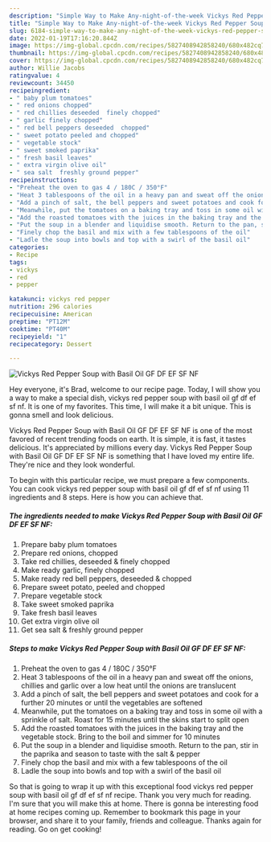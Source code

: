 ```yaml
---
description: "Simple Way to Make Any-night-of-the-week Vickys Red Pepper Soup with Basil Oil GF DF EF SF NF"
title: "Simple Way to Make Any-night-of-the-week Vickys Red Pepper Soup with Basil Oil GF DF EF SF NF"
slug: 6184-simple-way-to-make-any-night-of-the-week-vickys-red-pepper-soup-with-basil-oil-gf-df-ef-sf-nf
date: 2022-01-19T17:16:20.844Z
image: https://img-global.cpcdn.com/recipes/5827408942858240/680x482cq70/vickys-red-pepper-soup-with-basil-oil-gf-df-ef-sf-nf-recipe-main-photo.jpg
thumbnail: https://img-global.cpcdn.com/recipes/5827408942858240/680x482cq70/vickys-red-pepper-soup-with-basil-oil-gf-df-ef-sf-nf-recipe-main-photo.jpg
cover: https://img-global.cpcdn.com/recipes/5827408942858240/680x482cq70/vickys-red-pepper-soup-with-basil-oil-gf-df-ef-sf-nf-recipe-main-photo.jpg
author: Willie Jacobs
ratingvalue: 4
reviewcount: 34450
recipeingredient:
- " baby plum tomatoes"
- " red onions chopped"
- " red chillies deseeded  finely chopped"
- " garlic finely chopped"
- " red bell peppers deseeded  chopped"
- " sweet potato peeled and chopped"
- " vegetable stock"
- " sweet smoked paprika"
- " fresh basil leaves"
- " extra virgin olive oil"
- " sea salt  freshly ground pepper"
recipeinstructions:
- "Preheat the oven to gas 4 / 180C / 350°F"
- "Heat 3 tablespoons of the oil in a heavy pan and sweat off the onions, chillies and garlic over a low heat until the onions are translucent"
- "Add a pinch of salt, the bell peppers and sweet potatoes and cook for a further 20 minutes or until the vegetables are softened"
- "Meanwhile, put the tomatoes on a baking tray and toss in some oil with a sprinkle of salt. Roast for 15 minutes until the skins start to split open"
- "Add the roasted tomatoes with the juices in the baking tray and the vegetable stock. Bring to the boil and simmer for 10 minutes"
- "Put the soup in a blender and liquidise smooth. Return to the pan, stir in the paprika and season to taste with the salt &amp; pepper"
- "Finely chop the basil and mix with a few tablespoons of the oil"
- "Ladle the soup into bowls and top with a swirl of the basil oil"
categories:
- Recipe
tags:
- vickys
- red
- pepper

katakunci: vickys red pepper 
nutrition: 296 calories
recipecuisine: American
preptime: "PT12M"
cooktime: "PT40M"
recipeyield: "1"
recipecategory: Dessert

---
```



![Vickys Red Pepper Soup with Basil Oil GF DF EF SF NF](https://img-global.cpcdn.com/recipes/5827408942858240/680x482cq70/vickys-red-pepper-soup-with-basil-oil-gf-df-ef-sf-nf-recipe-main-photo.jpg)

Hey everyone, it's Brad, welcome to our recipe page. Today, I will show you a way to make a special dish, vickys red pepper soup with basil oil gf df ef sf nf. It is one of my favorites. This time, I will make it a bit unique. This is gonna smell and look delicious.



Vickys Red Pepper Soup with Basil Oil GF DF EF SF NF is one of the most favored of recent trending foods on earth. It is simple, it is fast, it tastes delicious. It's appreciated by millions every day. Vickys Red Pepper Soup with Basil Oil GF DF EF SF NF is something that I have loved my entire life. They're nice and they look wonderful.


To begin with this particular recipe, we must prepare a few components. You can cook vickys red pepper soup with basil oil gf df ef sf nf using 11 ingredients and 8 steps. Here is how you can achieve that.

<!--inarticleads1-->

##### The ingredients needed to make Vickys Red Pepper Soup with Basil Oil GF DF EF SF NF:

1. Prepare  baby plum tomatoes
1. Prepare  red onions, chopped
1. Take  red chillies, deseeded &amp; finely chopped
1. Make ready  garlic, finely chopped
1. Make ready  red bell peppers, deseeded &amp; chopped
1. Prepare  sweet potato, peeled and chopped
1. Prepare  vegetable stock
1. Take  sweet smoked paprika
1. Take  fresh basil leaves
1. Get  extra virgin olive oil
1. Get  sea salt &amp; freshly ground pepper




<!--inarticleads2-->

##### Steps to make Vickys Red Pepper Soup with Basil Oil GF DF EF SF NF:

1. Preheat the oven to gas 4 / 180C / 350°F
1. Heat 3 tablespoons of the oil in a heavy pan and sweat off the onions, chillies and garlic over a low heat until the onions are translucent
1. Add a pinch of salt, the bell peppers and sweet potatoes and cook for a further 20 minutes or until the vegetables are softened
1. Meanwhile, put the tomatoes on a baking tray and toss in some oil with a sprinkle of salt. Roast for 15 minutes until the skins start to split open
1. Add the roasted tomatoes with the juices in the baking tray and the vegetable stock. Bring to the boil and simmer for 10 minutes
1. Put the soup in a blender and liquidise smooth. Return to the pan, stir in the paprika and season to taste with the salt &amp; pepper
1. Finely chop the basil and mix with a few tablespoons of the oil
1. Ladle the soup into bowls and top with a swirl of the basil oil




So that is going to wrap it up with this exceptional food vickys red pepper soup with basil oil gf df ef sf nf recipe. Thank you very much for reading. I'm sure that you will make this at home. There is gonna be interesting food at home recipes coming up. Remember to bookmark this page in your browser, and share it to your family, friends and colleague. Thanks again for reading. Go on get cooking!
